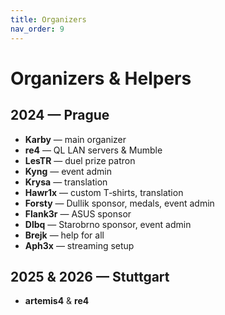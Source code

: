 ```yaml
---
title: Organizers
nav_order: 9
---
```

# Organizers & Helpers

## 2024 — Prague
- **Karby** — main organizer
- **re4** — QL LAN servers & Mumble
- **LesTR** — duel prize patron
- **Kyng** — event admin
- **Krysa** — translation
- **Hawr1x** — custom T‑shirts, translation
- **Forsty** — Dullik sponsor, medals, event admin
- **Flank3r** — ASUS sponsor
- **Dlbq** — Starobrno sponsor, event admin
- **Brejk** — help for all
- **Aph3x** — streaming setup

## 2025 & 2026 — Stuttgart
- **artemis4** & **re4**
